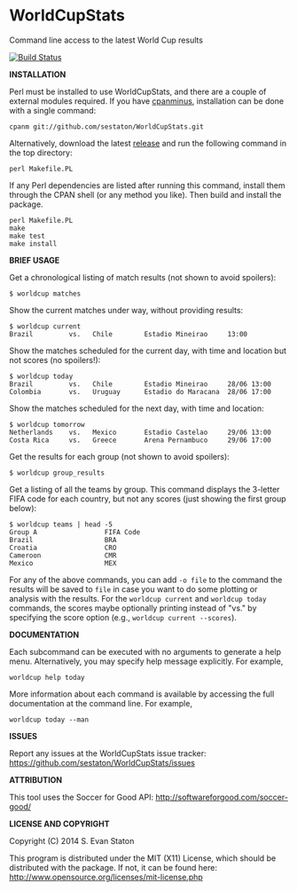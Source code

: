 WorldCupStats
=============

Command line access to the latest World Cup results

[![Build Status](https://travis-ci.org/sestaton/WorldCupStats.svg?branch=master)](https://travis-ci.org/sestaton/WorldCupStats)

**INSTALLATION**

Perl must be installed to use WorldCupStats, and there are a couple of external modules required. If you have [cpanminus](https://metacpan.org/pod/App::cpanminus), installation can be done with a single command:

    cpanm git://github.com/sestaton/WorldCupStats.git

Alternatively, download the latest [release](https://github.com/sestaton/WorldCupStats/releases) and run the following command in the top directory:

    perl Makefile.PL

If any Perl dependencies are listed after running this command, install them through the CPAN shell (or any method you like). Then build and install the package.

    perl Makefile.PL
    make
    make test
    make install

**BRIEF USAGE**

Get a chronological listing of match results (not shown to avoid spoilers):

    $ worldcup matches

Show the current matches under way, without providing results:

    $ worldcup current
    Brazil         vs.   Chile        Estadio Mineirao     13:00

Show the matches scheduled for the current day, with time and location but not scores (no spoilers!):

    $ worldcup today
    Brazil         vs.   Chile        Estadio Mineirao     28/06 13:00         
    Colombia       vs.   Uruguay      Estadio do Maracana  28/06 17:00

Show the matches scheduled for the next day, with time and location:

    $ worldcup tomorrow
    Netherlands    vs.   Mexico       Estadio Castelao     29/06 13:00         
    Costa Rica     vs.   Greece       Arena Pernambuco     29/06 17:00

Get the results for each group (not shown to avoid spoilers):

    $ worldcup group_results

Get a listing of all the teams by group. This command displays the 3-letter FIFA code for each country, but not any scores (just showing the first group below):

    $ worldcup teams | head -5
    Group A                 FIFA Code
    Brazil                  BRA
    Croatia                 CRO
    Cameroon                CMR
    Mexico                  MEX

For any of the above commands, you can add `-o file` to the command the results will be saved to `file` in case you want to do some plotting or analysis with the results. For the `worldcup current` and `worldcup today` commands, the scores maybe optionally printing instead of "vs." by specifying the score option (e.g., `worldcup current --scores`).

**DOCUMENTATION**

Each subcommand can be executed with no arguments to generate a help menu. Alternatively, you may specify help message explicitly. For example,

    worldcup help today

More information about each command is available by accessing the full documentation at the command line. For example,

    worldcup today --man

**ISSUES**

Report any issues at the WorldCupStats issue tracker: https://github.com/sestaton/WorldCupStats/issues

**ATTRIBUTION**

This tool uses the Soccer for Good API: http://softwareforgood.com/soccer-good/

**LICENSE AND COPYRIGHT**

Copyright (C) 2014 S. Evan Staton

This program is distributed under the MIT (X11) License, which should be distributed with the package. 
If not, it can be found here: http://www.opensource.org/licenses/mit-license.php